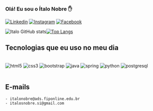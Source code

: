 ### Olá! Eu sou o Ítalo Nobre ✋

[![Linkedin](https://img.shields.io/badge/LinkedIn-0077B5?style=for-the-badge&logo=linkedin&logoColor=white)](https://www.linkedin.com/in/italo-nobre-2800b4212/)
[![Instagram](https://img.shields.io/badge/Instagram-E4405F?style=for-the-badge&logo=instagram&logoColor=white)](https://www.instagram.com/italo_nobre01/)
[![Facebook](https://img.shields.io/badge/Facebook-1877F2?style=for-the-badge&logo=facebook&logoColor=white)](https://www.facebook.com/italo.nobre.3/)


![Italo GitHub stats](https://github-readme-stats.vercel.app/api?username=ItaloNobre&show_icons=true&theme=tokyonight)[![Top Langs](https://github-readme-stats.vercel.app/api/top-langs/?username=ItaloNobre&layout=compact)](https://github.com/anuraghazra/github-readme-stats)
## Tecnologias que eu uso no meu dia
<div style="display: inline_block"></br>
    <img align="center" alt="html5" src="https://img.shields.io/badge/HTML5-E34F26?style=for-the-badge&logo=html5&logoColor=white"/>
    <img align="center" alt="css3" src="https://img.shields.io/badge/CSS3-1572B6?style=for-the-badge&logo=css3&logoColor=white"/>
    <img align="center" alt="bootstrap" src="https://img.shields.io/badge/Bootstrap-563D7C?style=for-the-badge&logo=bootstrap&logoColor=white"/>
    <img align="center" alt="java" src="https://img.shields.io/badge/Java-ED8B00?style=for-the-badge&logo=java&logoColor=white"/>
    <img align="center" alt="spring" src="https://img.shields.io/badge/Spring-6DB33F?style=for-the-badge&logo=spring&logoColor=white"/>
    <img align="center" alt="python" src="https://img.shields.io/badge/Python-14354C?style=for-the-badge&logo=python&logoColor=white"/>
    <img align="center" alt="postgresql" src="https://img.shields.io/badge/PostgreSQL-316192?style=for-the-badge&logo=postgresql&logoColor=white"/>
</div></br>

## E-mails
    - italonobre@ads.fiponline.edu.br
    - italosnobre.si@gmail.com
